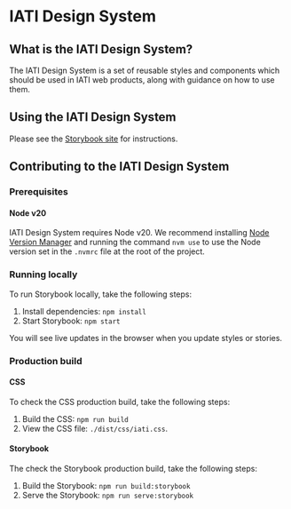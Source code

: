 # IATI Design System

## What is the IATI Design System?

The IATI Design System is a set of reusable styles and components which should be used in IATI web products, along with guidance on how to use them.

## Using the IATI Design System

Please see the [Storybook site](https://iati.github.io/design-system/) for instructions.

## Contributing to the IATI Design System

### Prerequisites

#### Node v20

IATI Design System requires Node v20. We recommend installing [Node Version Manager](https://github.com/nvm-sh/nvm) and running the command `nvm use` to use the Node version set in the `.nvmrc` file at the root of the project.

### Running locally

To run Storybook locally, take the following steps:

1. Install dependencies: `npm install`
2. Start Storybook: `npm start`

You will see live updates in the browser when you update styles or stories.

### Production build

#### CSS

To check the CSS production build, take the following steps:

1. Build the CSS: `npm run build`
2. View the CSS file: `./dist/css/iati.css`.

#### Storybook

The check the Storybook production build, take the following steps:

1. Build the Storybook: `npm run build:storybook`
2. Serve the Storybook: `npm run serve:storybook`
